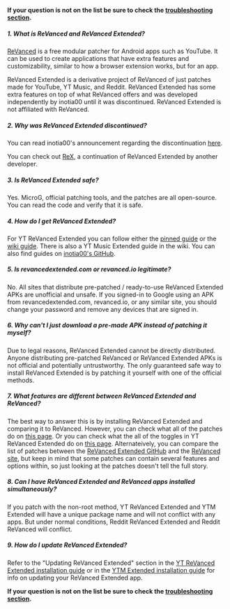 **If your question is not on the list be sure to check the [troubleshooting section](https://www.reddit.com/r/revancedextended/wiki/troubleshooting/).**



##### **1. What is ReVanced and ReVanced Extended?**

[ReVanced](https://revanced.app/) is a free modular patcher for Android apps such as YouTube. It can be used to create applications that have extra features and customizability, similar to how a browser extension works, but for an app.

ReVanced Extended is a derivative project of ReVanced of just patches made for YouTube, YT Music, and Reddit. ReVanced Extended has some extra features on top of what ReVanced offers and was developed independently by inotia00 until it was discontinued. ReVanced Extended is not affiliated with ReVanced.



##### **2. Why was ReVanced Extended discontinued?**

You can read inotia00's announcement regarding the discontinuation [here](https://github.com/inotia00/revanced-documentation/wiki/Announcement). 

You can check out [ReX](https://github.com/YT-Advanced/revanced-documentation/wiki), a continuation of ReVanced Extended by another developer.



##### **3. Is ReVanced Extended safe?**

Yes. MicroG, official patching tools, and the patches are all open-source. You can read the code and verify that it is safe.



##### **4. How do I get ReVanced Extended?**

For YT ReVanced Extended you can follow either the [pinned guide](https://www.reddit.com/r/revancedextended/comments/12vxggr/revanced_extended_guide_for_beginners/) or the [wiki guide](https://www.reddit.com/r/revancedextended/wiki/guide/). There is also a YT Music Extended guide in the wiki. You can also find guides on [inotia00's GitHub](https://github.com/inotia00/revanced-documentation#revanced-extended-documentation).



##### **5. Is revancedextended.com or revanced.io legitimate?**

No. All sites that distribute pre-patched / ready-to-use ReVanced Extended APKs are unofficial and unsafe. If you signed-in to Google using an APK from revancedextended.com, revanced.io, or any similar site, you should change your password and remove any devices that are signed in.



##### **6. Why can't I just download a pre-made APK instead of patching it myself?**

Due to legal reasons, ReVanced Extended cannot be directly distributed. Anyone distributing pre-patched ReVanced or ReVanced Extended APKs is not official and potentially untrustworthy. The only guaranteed safe way to install ReVanced Extended is by patching it yourself with one of the official methods.



##### **7. What features are different between ReVanced Extended and ReVanced?**

The best way to answer this is by installing ReVanced Extended and comparing it to ReVanced. However, you can check what all of the patches do on [this page](https://github.com/ReVanced-Extended-Community/Patches-Documentation#patches-documentation). Or you can check what the all of the toggles in YT ReVanced Extended do on [this page](https://github.com/kazimmt/RVX-Features#youtube-revanced-extended-features). Alternateively, you can compare the list of patches between the [ReVanced Extended GitHub](https://github.com/inotia00/revanced-patches/tree/revanced-extended#readme) and the [ReVanced site](https://revanced.app/patches?pkg=com.google.android.youtube), but keep in mind that some patches can contain several features and options within, so just looking at the patches doesn't tell the full story.



##### **8. Can I have ReVanced Extended and ReVanced apps installed simultaneously?**

If you patch with the non-root method, YT ReVanced Extended and YTM Extended will have a unique package name and will not conflict with any apps. But under normal conditions, Reddit ReVanced Extended and Reddit ReVanced will conflict.



##### **9. How do I update ReVanced Extended?**

Refer to the "Updating ReVanced Extended" section in the [YT ReVanced Extended installation guide](https://www.reddit.com/r/revancedextended/wiki/yt-guide/#wiki_updating_revanced_extended) or in the [YTM Extended installation guide](https://www.reddit.com/r/revancedextended/wiki/ytm-guide/#wiki_updating_revanced_extended) for info on updating your ReVanced Extended app.



**If your question is not on the list be sure to check the [troubleshooting section](https://www.reddit.com/r/revancedextended/wiki/troubleshooting/).**